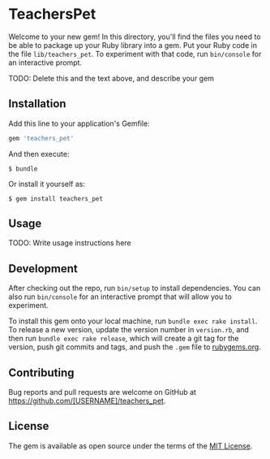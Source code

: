 # TeachersPet

Welcome to your new gem! In this directory, you'll find the files you need to be able to package up your Ruby library into a gem. Put your Ruby code in the file `lib/teachers_pet`. To experiment with that code, run `bin/console` for an interactive prompt.

TODO: Delete this and the text above, and describe your gem

## Installation

Add this line to your application's Gemfile:

```ruby
gem 'teachers_pet'
```

And then execute:

    $ bundle

Or install it yourself as:

    $ gem install teachers_pet

## Usage

TODO: Write usage instructions here

## Development

After checking out the repo, run `bin/setup` to install dependencies. You can also run `bin/console` for an interactive prompt that will allow you to experiment.

To install this gem onto your local machine, run `bundle exec rake install`. To release a new version, update the version number in `version.rb`, and then run `bundle exec rake release`, which will create a git tag for the version, push git commits and tags, and push the `.gem` file to [rubygems.org](https://rubygems.org).

## Contributing

Bug reports and pull requests are welcome on GitHub at https://github.com/[USERNAME]/teachers_pet.


## License

The gem is available as open source under the terms of the [MIT License](http://opensource.org/licenses/MIT).

